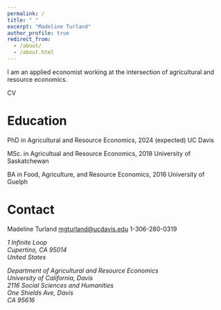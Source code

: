 ```yaml
---
permalink: /
title: " "
excerpt: "Madeline Turland"
author_profile: true
redirect_from: 
  - /about/
  - /about.html
---
```


I am an applied economist working at the intersection of agricultural and resource economics. 


CV

Education
======
PhD in Agricultural and Resource Economics, 2024 (expected)
UC Davis

MSc. in Agricultual and Resource Economics, 2018
University of Saskatchewan

BA in Food, Agriculture, and Resource Economics, 2016
University of Guelph




Contact
======
Madeline Turland
mgturland@ucdavis.edu
1-306-280-0319

<address>
  1 Infinite Loop<br /> Cupertino, CA 95014<br /> United States



Department of Agricultural and Resource Economics<br />
University of California, Davis<br />
2116 Social Sciences and Humanities<br />
One Shields Ave, Davis<br />
CA 95616
 </address>
